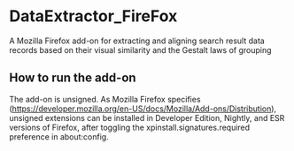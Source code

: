 # DataExtractor_FireFox
A Mozilla Firefox add-on for extracting and aligning search result data records based on their visual similarity and the Gestalt laws of grouping
## How to run the add-on
The add-on is unsigned. As Mozilla Firefox specifies (https://developer.mozilla.org/en-US/docs/Mozilla/Add-ons/Distribution), unsigned extensions can be installed in Developer Edition, Nightly, and ESR versions of Firefox, after toggling the xpinstall.signatures.required preference in about:config.
